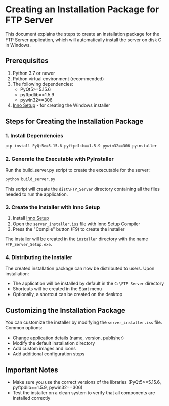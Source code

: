# Creating an Installation Package for FTP Server

This document explains the steps to create an installation package for the FTP Server application, which will automatically install the server on disk C in Windows.

## Prerequisites

1. Python 3.7 or newer
2. Python virtual environment (recommended)
3. The following dependencies:
   - PyQt5>=5.15.6
   - pyftpdlib==1.5.9
   - pywin32==306
4. [Inno Setup](https://jrsoftware.org/isdl.php) - for creating the Windows installer

## Steps for Creating the Installation Package

### 1. Install Dependencies

```
pip install PyQt5>=5.15.6 pyftpdlib==1.5.9 pywin32==306 pyinstaller
```

### 2. Generate the Executable with PyInstaller

Run the build_server.py script to create the executable for the server:

```
python build_server.py
```

This script will create the `dist\FTP_Server` directory containing all the files needed to run the application.

### 3. Create the Installer with Inno Setup

1. Install [Inno Setup](https://jrsoftware.org/isdl.php)
2. Open the `server_installer.iss` file with Inno Setup Compiler
3. Press the "Compile" button (F9) to create the installer

The installer will be created in the `installer` directory with the name `FTP_Server_Setup.exe`.

### 4. Distributing the Installer

The created installation package can now be distributed to users. Upon installation:

- The application will be installed by default in the `C:\FTP Server` directory
- Shortcuts will be created in the Start menu
- Optionally, a shortcut can be created on the desktop

## Customizing the Installation Package

You can customize the installer by modifying the `server_installer.iss` file. Common options:

- Change application details (name, version, publisher)
- Modify the default installation directory
- Add custom images and icons
- Add additional configuration steps

## Important Notes

- Make sure you use the correct versions of the libraries (PyQt5>=5.15.6, pyftpdlib==1.5.9, pywin32==306)
- Test the installer on a clean system to verify that all components are installed correctly 